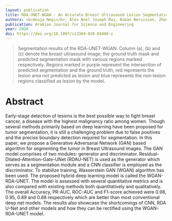 ```yaml
---
layout: publication
title: RDA-UNET-WGAN - An Accurate Breast Ultrasound Lesion Segmentation Using Wasserstein Generative Adversarial Networks
authors: <b>Anuja Negi</b>, Alex Noel Joseph Raj, Ruban Nersisson, Zhemin Zhuang, M Murugappan
publication: Arabian Journal for Science and Engineering
year: 2020
doi: https://doi.org/10.1007/s13369-020-04480-z
---
```


> Segmentation results of the RDA-UNET-WGAN. Column (a), (b) and (c) denote
the breast ultrasound image, the ground truth mask and predicted segmentation mask with various regions marked respectively. Regions
marked in purple represent the intersection of predicted segmentation and the ground truth, red represents the lesion area not
predicted as lesion and blue represents the non-lesion regions classified as lesion by the model.

# Abstract

Early-stage detection of lesions is the best possible way to fight breast cancer, a disease with the highest malignancy ratio among women. Though several methods primarily based on deep learning have been proposed for tumor segmentation, it is still a challenging problem due to false positives and the precise boundary detection required for segmentation. In this paper, we propose a Generative Adversarial Network (GAN) based algorithm for segmenting the tumor in Breast Ultrasound images. The GAN model comprises of two modules: generator and discriminator. Residual-Dilated-Attention-Gate-UNet (RDAU-NET) is used as the generator which serves as a segmentation module and a CNN classifier is employed as the discriminator. To stabilize training, Wasserstein GAN (WGAN) algorithm has been used. The proposed hybrid deep learning model is called the WGAN-RDA-UNET. The model is assessed with several quantitative metrics and is also compared with existing methods both quantitatively and qualitatively. The overall Accuracy, PR-AUC, ROC-AUC and F1-score achieved were 0.98, 0.95, 0.89 and 0.88 respectively which are better than most conventional deep net models. The results also showcase the shortcomings of CNN, RDA U-Net and other models and how they can be rectified using the WGAN-RDA-UNET model.
